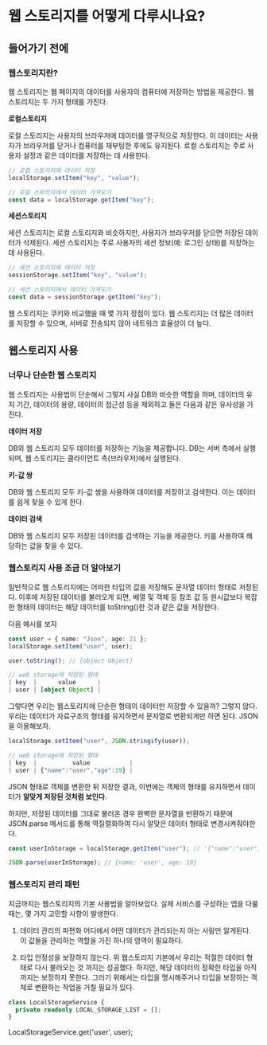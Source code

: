 # 웹 스토리지를 어떻게 다루시나요?

## 들어가기 전에

### 웹스토리지란?

웹 스토리지는 웹 페이지의 데이터를 사용자의 컴퓨터에 저장하는 방법을 제공한다. 웹 스토리지는 두 가지 형태를 가진다.

**로컬스토리지**

로컬 스토리지는 사용자의 브라우저에 데이터를 영구적으로 저장한다. 이 데이터는 사용자가 브라우저를 닫거나 컴퓨터를 재부팅한 후에도 유지된다. 로컬 스토리지는 주로 사용자 설정과 같은 데이터를 저장하는 데 사용한다.

```typescript
// 로컬 스토리지에 데이터 저장
localStorage.setItem("key", "value");

// 로컬 스토리지에서 데이터 가져오기
const data = localStorage.getItem("key");
```

**세션스토리지**

세션 스토리지는 로컬 스토리지와 비슷하지만, 사용자가 브라우저를 닫으면 저장된 데이터가 삭제된다. 세션 스토리지는 주로 사용자의 세션 정보(예: 로그인 상태)를 저장하는 데 사용된다.

```typescript
// 세션 스토리지에 데이터 저장
sessionStorage.setItem("key", "value");

// 세션 스토리지에서 데이터 가져오기
const data = sessionStorage.getItem("key");
```

웹 스토리지는 쿠키와 비교했을 때 몇 가지 장점이 있다. 웹 스토리지는 더 많은 데이터를 저장할 수 있으며, 서버로 전송되지 않아 네트워크 효율성이 더 높다.

## 웹스토리지 사용

### 너무나 단순한 웹 스토리지

웹 스토리지는 사용법이 단순해서 그렇지 사실 DB와 비슷한 역할을 하며, 데이터의 유지 기간, 데이터의 용량, 데이터의 접근성 등을 제외하고 둘은 다음과 같은 유사성을 가진다.

**데이터 저장**

DB와 웹 스토리지 모두 데이터를 저장하는 기능을 제공합니다. DB는 서버 측에서 실행되며, 웹 스토리지는 클라이언트 측(브라우저)에서 실행된다.

**키-값 쌍**

DB와 웹 스토리지 모두 키-값 쌍을 사용하여 데이터를 저장하고 검색한다. 이는 데이터를 쉽게 찾을 수 있게 한다.

**데이터 검색**

DB와 웹 스토리지 모두 저장된 데이터를 검색하는 기능을 제공한다. 키를 사용하여 해당하는 값을 찾을 수 있다.

### 웹스토리지 사용 조금 더 알아보기

일반적으로 웹 스토리지에는 어떠한 타입의 값을 저장해도 문자열 데이터 형태로 저장된다.
이후에 저장된 데이터를 불러오게 되면, 배열 및 객체 등 참조 값 등 원시값보다 복잡한 형태의 데이터는 해당 데이터를 toString()한 것과 같은 값을 저장한다.

다음 예시를 보자

```typescript
const user = { name: "Json", age: 21 };
localStorage.setItem("user", user);

user.toString(); // [object Object]

// web storage에 저장된 형태
| key  |      value      |
| user | [object Object] |
```

그렇다면 우리는 웹스토리지에 단순한 형태의 데이터만 저장할 수 있을까? 그렇지 않다. 우리는 데이터가 자료구조의 형태를 유지하면서 문자열로 변환되게만 하면 된다. JSON을 이용해보자.

```typescript
localStorage.setItem("user", JSON.stringify(user));

// web storage에 저장된 형태
| key  |          value           |
| user | {"name":"user","age":19} |
```

JSON 형태로 객체를 변환한 뒤 저장한 결과, 이번에는 객체의 형태를 유지하면서 데이터가 **알맞게 저장된 것처럼 보인다**.

하지만, 저장된 데이터를 그대로 불러온 경우 완벽한 문자열을 반환하기 때문에 JSON.parse 메서드를 통해 역질렬화하여 다시 알맞은 데이터 형태로 변경시켜줘야한다.

```typescript
const userInStorage = localStorage.getItem("user"); // '{"name":"user","age":19}';

JSON.parse(userInStorage); // {name: 'user', age: 19}
```

### 웹스토리지 관리 패턴

지금까지는 웹스토리지의 기본 사용법을 알아보았다.
실제 서비스를 구성하는 앱을 다룰 때는, 몇 가지 고민할 사항이 발생한다.

1. 데이터 관리의 파편화
   어디에서 어떤 데이터가 관리되는지 아는 사람만 알게된다. 이 값들을 관리하는 역할을 가진 하나의 영역이 필요하다.

2. 타입 안정성을 보장하지 않는다.
   위 웹스토리지 기본에서 우리는 적절한 데이터 형태로 다시 불러오는 것 까지는 성공했다. 하지만, 해당 데이터의 정확한 타입을 아직까지는 보장하지 못한다. 그러기 위해서는 타입을 명시해주거나 타입을 보장하는 객체로 변환하는 작업을 거칠 필요가 있다.

```typescript
class LocalStorageService {
  private readonly LOCAL_STORAGE_LIST = [];
}
```

LocalStorageService.get('user', user);
